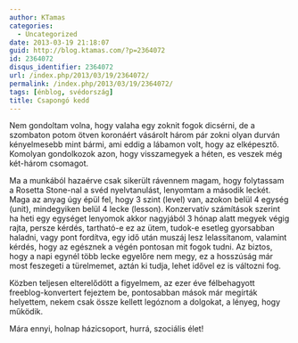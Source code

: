 ```yaml
---
author: KTamas
categories:
  - Uncategorized
date: 2013-03-19 21:18:07
guid: http://blog.ktamas.com/?p=2364072
id: 2364072
disqus_identifier: 2364072
url: /index.php/2013/03/19/2364072/
permalink: /index.php/2013/03/19/2364072/
tags: [énblog, svédország]
title: Csapongó kedd
---
```


Nem gondoltam volna, hogy valaha egy zoknit fogok dicsérni, de a szombaton potom ötven koronáért vásárolt három pár zokni olyan durván kényelmesebb mint bármi, ami eddig a lábamon volt, hogy az elképesztő. Komolyan gondolkozok azon, hogy visszamegyek a héten, es veszek még két-három csomagot. 

Ma a munkából hazaérve csak sikerült rávennem magam, hogy folytassam a Rosetta Stone-nal a svéd nyelvtanulást, lenyomtam a második leckét. Maga az anyag úgy épül fel, hogy 3 szint (level) van, azokon belül 4 egység (unit), mindegyiken belül 4 lecke (lesson). Konzervatív számítások szerint ha heti egy egységet lenyomok akkor nagyjából 3 hónap alatt megyek végig rajta, persze kérdés, tartható-e ez az ütem, tudok-e esetleg gyorsabban haladni, vagy pont fordítva, egy idő után muszáj lesz lelassítanom, valamint kérdés, hogy az egésznek a végén pontosan mit fogok tudni. Az biztos, hogy a napi egynél több lecke egyelőre nem megy, ez a hosszúság már most feszegeti a türelmemet, aztán ki tudja, lehet idővel ez is változni fog.

Közben teljesen elterelődött a figyelmem, az ezer éve félbehagyott freeblog-konvertert fejeztem be, pontosabban mások már megírták helyettem, nekem csak össze kellett legóznom a dolgokat, a lényeg, hogy működik.

Mára ennyi, holnap házicsoport, hurrá, szociális élet!
